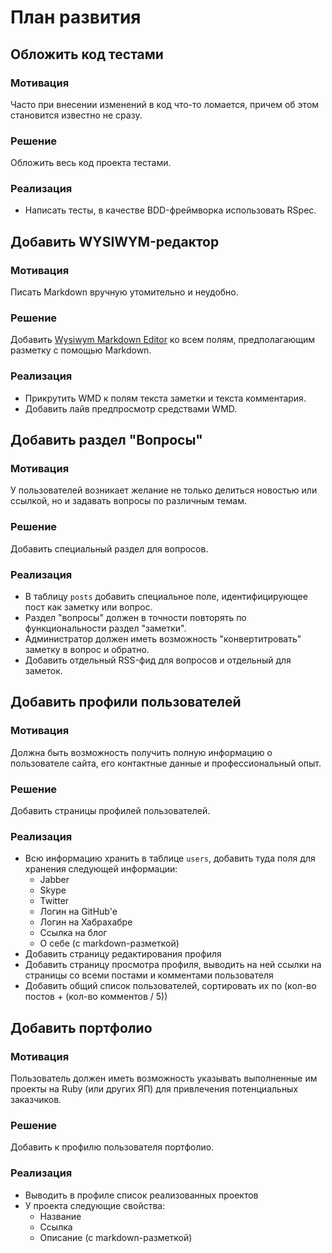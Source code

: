 План развития
=============

Обложить код тестами
--------------------

### Мотивация

Часто при внесении изменений в код что-то ломается, причем об этом становится известно не сразу. 

### Решение

Обложить весь код проекта тестами.

### Реализация

  - Написать тесты, в качестве BDD-фреймворка использовать RSpec.
 

Добавить WYSIWYM-редактор
-------------------------

### Мотивация
 
Писать Markdown вручную утомительно и неудобно.

### Решение

Добавить [Wysiwym Markdown Editor](http://wmd-editor.com/) ко всем полям, предполагающим разметку 
с помощью Markdown.

### Реализация

  - Прикрутить WMD к полям текста заметки и текста комментария.
  - Добавить лайв предпросмотр средствами WMD.


Добавить раздел "Вопросы"
-------------------------

### Мотивация
 
У пользователей возникает желание не только делиться новостью или ссылкой, 
но и задавать вопросы по различным темам.

### Решение

Добавить специальный раздел для вопросов.

### Реализация

  - В таблицу `posts` добавить специальное поле, идентифицирующее пост как заметку или вопрос. 
  - Раздел "вопросы" должен в точности повторять по функциональности раздел "заметки". 
  - Администратор должен иметь возможность "конвертитровать" заметку в вопрос и обратно.
  - Добавить отдельный RSS-фид для вопросов и отдельный для заметок.


Добавить профили пользователей
------------------------------

### Мотивация

Должна быть возможность получить полную информацию о пользователе сайта, его контактные данные
и профессиональный опыт.

### Решение

Добавить страницы профилей пользователей.

### Реализация

  - Всю информацию хранить в таблице `users`, добавить туда поля для хранения следующей информации:
    * Jabber
    * Skype 
    * Twitter
    * Логин на GitHub'e
    * Логин на Хабрахабре
    * Ссылка на блог
    * О себе (с markdown-разметкой)
  - Добавить страницу редактирования профиля
  - Добавить страницу просмотра профиля, выводить на ней ссылки на страницы 
    со всеми постами и комментами пользователя
  - Добавить общий список пользователей, сортировать их по (кол-во постов + (кол-во комментов / 5))


Добавить портфолио
-----------------

### Мотивация

Пользователь должен иметь возможность указывать выполненные им проекты на Ruby (или других ЯП) для 
привлечения потенциальных заказчиков.

### Решение

Добавить к профилю пользователя портфолио.

### Реализация

  - Выводить в профиле список реализованных проектов
  - У проекта следующие свойства:
    * Название
    * Ссылка
    * Описание (с markdown-разметкой)

